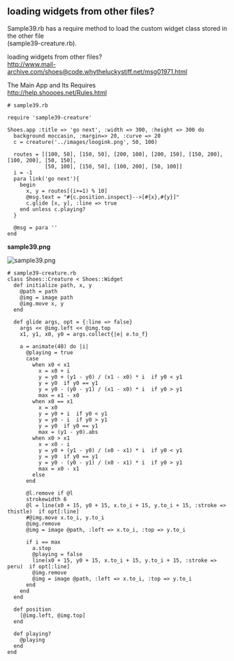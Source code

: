 loading widgets from other files?
---------------------------------

Sample39.rb has a require method to load the custom widget class stored in the other file <br>(sample39-creature.rb). <br>

loading widgets from other files? <br>
<http://www.mail-archive.com/shoes@code.whytheluckystiff.net/msg01971.html> <br>

The Main App and Its Requires <br>
<http://help.shoooes.net/Rules.html> <br>

	# sample39.rb
	
	require 'sample39-creature'
	
	Shoes.app :title => 'go next', :width => 300, :height => 300 do
	  background moccasin, :margin=> 20, :curve => 20
	  c = creature('../images/loogink.png', 50, 100)
	  
	  routes = [[100, 50], [150, 50], [200, 100], [200, 150], [150, 200], [100, 200], [50, 150],
	            [50, 100], [150, 50], [100, 200], [50, 100]]
	  i = -1
	  para link('go next'){
	    begin
	      x, y = routes[(i+=1) % 10]
	      @msg.text = "#{c.position.inspect}-->[#{x},#{y}]"
	      c.glide [x, y], :line => true
	    end unless c.playing?
	  }
	
	  @msg = para ''
	end

**sample39.png**

![sample39.png](http://www.rin-shun.com/rubylearning/shoes/shoes_tutorial_html/images/sample39.png) <!-- patch -->

	# sample39-creature.rb
	class Shoes::Creature < Shoes::Widget
	  def initialize path, x, y
	    @path = path
	    @img = image path
	    @img.move x, y
	  end
	  
	  def glide args, opt = {:line => false}
	    args << @img.left << @img.top
	    x1, y1, x0, y0 = args.collect{|e| e.to_f}
	    
	    a = animate(48) do |i|
	      @playing = true
	      case
	        when x0 < x1
	          x = x0 + i
	          y = y0 + (y1 - y0) / (x1 - x0) * i  if y0 < y1
	          y = y0  if y0 == y1
	          y = y0 - (y0 - y1) / (x1 - x0) * i  if y0 > y1
	          max = x1 - x0
	        when x0 == x1
	          x = x0
	          y = y0 + i  if y0 < y1
	          y = y0 - i  if y0 > y1
	          y = y0  if y0 == y1
	          max = (y1 - y0).abs
	        when x0 > x1
	          x = x0 - i
	          y = y0 + (y1 - y0) / (x0 - x1) * i  if y0 < y1
	          y = y0  if y0 == y1
	          y = y0 - (y0 - y1) / (x0 - x1) * i  if y0 > y1
	          max = x0 - x1
	        else
	      end
	        
	      @l.remove if @l
	      strokewidth 6
	      @l = line(x0 + 15, y0 + 15, x.to_i + 15, y.to_i + 15, :stroke => thistle)  if opt[:line]
	      #@img.move x.to_i, y.to_i
	      @img.remove
	      @img = image @path, :left => x.to_i, :top => y.to_i
	      
	      if i == max
	        a.stop
	        @playing = false
	        line(x0 + 15, y0 + 15, x.to_i + 15, y.to_i + 15, :stroke => peru)  if opt[:line]
	        @img.remove
	        @img = image @path, :left => x.to_i, :top => y.to_i
	      end
	    end
	  end
	    
	  def position
	    [@img.left, @img.top]
	  end
	    
	  def playing?
	    @playing
	  end
	end
